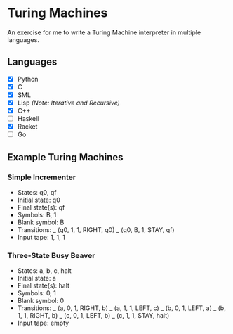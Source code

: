 # Turing Machines

An exercise for me to write a Turing Machine interpreter in multiple languages.

## Languages

- [x] Python
- [x] C
- [x] SML
- [x] Lisp _(Note: Iterative and Recursive)_
- [x] C++
- [ ] Haskell
- [x] Racket
- [ ] Go

## Example Turing Machines

### Simple Incrementer

- States: q0, qf
- Initial state: q0
- Final state(s): qf
- Symbols: B, 1
- Blank symbol: B
- Transitions:
  _ (q0, 1, 1, RIGHT, q0)
  _ (q0, B, 1, STAY, qf)
- Input tape: 1, 1, 1

### Three-State Busy Beaver

- States: a, b, c, halt
- Initial state: a
- Final state(s): halt
- Symbols: 0, 1
- Blank symbol: 0
- Transitions:
  _ (a, 0, 1, RIGHT, b)
  _ (a, 1, 1, LEFT, c)
  _ (b, 0, 1, LEFT, a)
  _ (b, 1, 1, RIGHT, b)
  _ (c, 0, 1, LEFT, b)
  _ (c, 1, 1, STAY, halt)
- Input tape: empty
